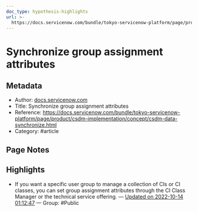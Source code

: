 ```yaml
---
doc_type: hypothesis-highlights
url: >-
  https://docs.servicenow.com/bundle/tokyo-servicenow-platform/page/product/csdm-implementation/concept/csdm-data-synchronize.html
---
```


# Synchronize group assignment attributes

## Metadata
- Author: [docs.servicenow.com]()
- Title: Synchronize group assignment attributes
- Reference: https://docs.servicenow.com/bundle/tokyo-servicenow-platform/page/product/csdm-implementation/concept/csdm-data-synchronize.html
- Category: #article

## Page Notes
## Highlights
- If you want a specific user group to manage a collection of CIs or CI classes, you can set group assignment attributes through the CI Class Manager or the technical service offering.  — [Updated on 2022-10-14 01:12:47](https://hyp.is/1_Gp4kt-Ee2J7e8PjSgvvQ/docs.servicenow.com/bundle/tokyo-servicenow-platform/page/product/csdm-implementation/concept/csdm-data-synchronize.html) — Group: #Public



